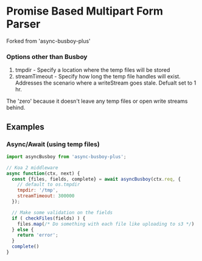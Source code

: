 # Promise Based Multipart Form Parser

Forked from 'async-busboy-plus'
 
### Options other than Busboy
1. tmpdir - Specify a location where the temp files will be stored
2. streamTimeout - Specify how long the temp file handles will exist. Addresses the scenario where a writeStream goes stale. Defualt set to 1 hr. 

The 'zero' because it doesn't leave any temp files or open write streams behind.

## Examples

### Async/Await (using temp files)
```js
import asyncBusboy from 'async-busboy-plus';

// Koa 2 middleware
async function(ctx, next) {
  const {files, fields, complete} = await asyncBusboy(ctx.req, {
    // default to os.tmpdir
    tmpdir: '/tmp',
    streamTimeout: 300000
  });

  // Make some validation on the fields
  if ( checkFiles(fields) ) {
    files.map(/* Do something with each file like uploading to s3 */)
  } else {
    return 'error';
  }
  complete()
}
```
